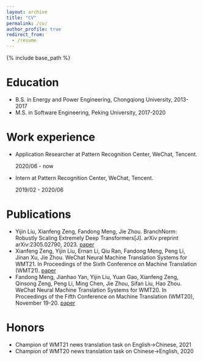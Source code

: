 ```yaml
---
layout: archive
title: "CV"
permalink: /cv/
author_profile: true
redirect_from:
  - /resume
---
```


{% include base_path %}

Education
======
* B.S. in Energy and Power Engineering, Chongqiong University, 2013-2017
* M.S. in Software Engineering, Peking University, 2017-2020

Work experience
======
* Application Researcher at Pattern Recognition Center, WeChat, Tencent.

  2020/06 - now 

* Intern at Pattern Recognition Center, WeChat, Tencent.

  2019/02 - 2020/06

Publications
======
* Yijin Liu, Xianfeng Zeng, Fandong Meng, Jie Zhou. BranchNorm: Robustly Scaling Extremely Deep Transformers[J]. arXiv preprint arXiv:2305.02790, 2023. [paper](https://arxiv.org/abs/2305.02790)
* Xianfeng Zeng, Yijin Liu, Ernan Li, Qiu Ran, Fandong Meng, Peng Li, Jinan Xu, Jie Zhou. WeChat Neural Machine Translation Systems for WMT21. In Proceedings of the Sixth Conference on Machine Translation (WMT21). [paper](https://aclanthology.org/2021.wmt-1.23/)
* Fandong Meng, Jianhao Yan, Yijin Liu, Yuan Gao, Xianfeng Zeng, Qinsong Zeng, Peng Li, Ming Chen, Jie Zhou, Sifan Liu, Hao Zhou. WeChat Neural Machine Translation Systems for WMT20. In Proceedings of the Fifth Conference on Machine Translation (WMT20), November 19-20. [paper](https://aclanthology.org/2020.wmt-1.24/)
  
Honors
======
* Champion of WMT21 news translation task on English->Chinese, 2021
* Champion of WMT20 news translation task on Chinese->English, 2020
